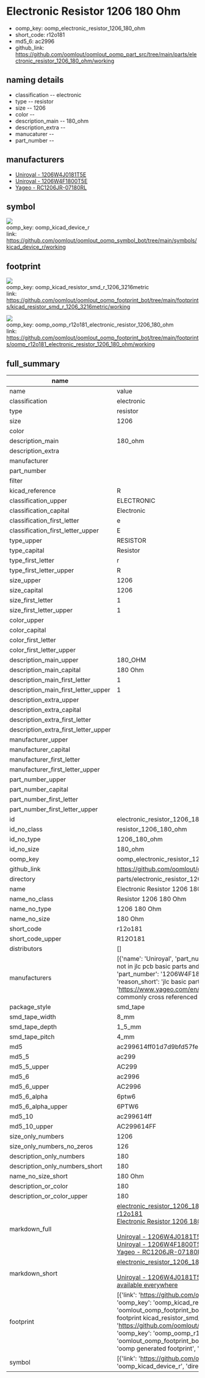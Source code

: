 # Electronic Resistor 1206 180 Ohm

  
* oomp_key: oomp_electronic_resistor_1206_180_ohm 
* short_code: r12o181
* md5_6: ac2996  
* github_link: https://github.com/oomlout/oomlout_oomp_part_src/tree/main/parts/electronic_resistor_1206_180_ohm/working  
## naming details
* classification -- electronic
* type -- resistor
* size -- 1206
* color -- 
* description_main -- 180_ohm
* description_extra -- 
* manucaturer -- 
* part_number -- 


## manufacturers
* [Uniroyal - 1206W4J0181T5E]()  
* [Uniroyal - 1206W4F1800T5E]()  
* [Yageo - RC1206JR-07180RL](https://www.yageo.com/en/Chart/Download/pdf/RC1206JR-07180RL)  

## symbol

![](symbol/{index}/working/working_600.png)  
oomp_key: oomp_kicad_device_r  
link: https://github.com/oomlout/oomlout_oomp_symbol_bot/tree/main/symbols/kicad_device_r/working  

## footprint

![](footprint/{index}/working/working_600.png)  
oomp_key: oomp_kicad_resistor_smd_r_1206_3216metric  
link: https://github.com/oomlout/oomlout_oomp_footprint_bot/tree/main/footprints/kicad_resistor_smd_r_1206_3216metric/working  

![](footprint/{index}/working/working_600.png)  
oomp_key: oomp_oomp_r12o181_electronic_resistor_1206_180_ohm  
link: https://github.com/oomlout/oomlout_oomp_footprint_bot/tree/main/footprints/oomp_r12o181_electronic_resistor_1206_180_ohm/working  

## full_summary
| name | value | 
| --- | --- | 
| name | value | 
| classification | electronic | 
| type | resistor | 
| size | 1206 | 
| color |  | 
| description_main | 180_ohm | 
| description_extra |  | 
| manufacturer |  | 
| part_number |  | 
| filter |  | 
| kicad_reference | R | 
| classification_upper | ELECTRONIC | 
| classification_capital | Electronic | 
| classification_first_letter | e | 
| classification_first_letter_upper | E | 
| type_upper | RESISTOR | 
| type_capital | Resistor | 
| type_first_letter | r | 
| type_first_letter_upper | R | 
| size_upper | 1206 | 
| size_capital | 1206 | 
| size_first_letter | 1 | 
| size_first_letter_upper | 1 | 
| color_upper |  | 
| color_capital |  | 
| color_first_letter |  | 
| color_first_letter_upper |  | 
| description_main_upper | 180_OHM | 
| description_main_capital | 180 Ohm | 
| description_main_first_letter | 1 | 
| description_main_first_letter_upper | 1 | 
| description_extra_upper |  | 
| description_extra_capital |  | 
| description_extra_first_letter |  | 
| description_extra_first_letter_upper |  | 
| manufacturer_upper |  | 
| manufacturer_capital |  | 
| manufacturer_first_letter |  | 
| manufacturer_first_letter_upper |  | 
| part_number_upper |  | 
| part_number_capital |  | 
| part_number_first_letter |  | 
| part_number_first_letter_upper |  | 
| id | electronic_resistor_1206_180_ohm | 
| id_no_class | resistor_1206_180_ohm | 
| id_no_type | 1206_180_ohm | 
| id_no_size | 180_ohm | 
| oomp_key | oomp_electronic_resistor_1206_180_ohm | 
| github_link | https://github.com/oomlout/oomlout_oomp_part_src/tree/main/parts/electronic_resistor_1206_180_ohm/working | 
| directory | parts/electronic_resistor_1206_180_ohm | 
| name | Electronic Resistor 1206 180 Ohm | 
| name_no_class | Resistor 1206 180 Ohm | 
| name_no_type | 1206 180 Ohm | 
| name_no_size | 180 Ohm | 
| short_code | r12o181 | 
| short_code_upper | R12O181 | 
| distributors | [] | 
| manufacturers | [{'name': 'Uniroyal', 'part_number': '1206W4J0181T5E', 'link': '', 'id': 'manufacturer_uniroyal', 'note': {'reason': 'did this one first, but not in jlc pcb basic parts and 1 percent are and they are the same price', 'reason_short': 'not in jlc basic parts'}}, {'name': 'Uniroyal', 'part_number': '1206W4F1800T5E', 'link': '', 'id': 'manufacturer_uniroyal', 'note': {'reason': 'in the jlc basic parts catalogue', 'reason_short': 'jlc basic part'}}, {'name': 'Yageo', 'part_number': 'RC1206JR-07180RL', 'link': 'https://www.yageo.com/en/Chart/Download/pdf/RC1206JR-07180RL', 'id': 'manufacturer_yageo', 'note': {'reason': 'yageo is a commonly cross referenced part number', 'reason_short': 'available everywhere'}}] | 
| package_style | smd_tape | 
| smd_tape_width | 8_mm | 
| smd_tape_depth | 1_5_mm | 
| smd_tape_pitch | 4_mm | 
| md5 | ac299614ff01d7d9bfd57fe84a5cfdc2 | 
| md5_5 | ac299 | 
| md5_5_upper | AC299 | 
| md5_6 | ac2996 | 
| md5_6_upper | AC2996 | 
| md5_6_alpha | 6ptw6 | 
| md5_6_alpha_upper | 6PTW6 | 
| md5_10 | ac299614ff | 
| md5_10_upper | AC299614FF | 
| size_only_numbers | 1206 | 
| size_only_numbers_no_zeros | 126 | 
| description_only_numbers | 180 | 
| description_only_numbers_short | 180 | 
| name_no_size_short | 180 Ohm | 
| description_or_color | 180 | 
| description_or_color_upper | 180 | 
| markdown_full | [electronic_resistor_1206_180_ohm](https://github.com/oomlout/oomlout_oomp_part_src/tree/main/parts/electronic_resistor_1206_180_ohm/working)<br>[r12o181](https://github.com/oomlout/oomlout_oomp_part_src/tree/main/parts/electronic_resistor_1206_180_ohm/working)<br>[Electronic Resistor 1206 180 Ohm](https://github.com/oomlout/oomlout_oomp_part_src/tree/main/parts/electronic_resistor_1206_180_ohm/working)<br><br>[Uniroyal - 1206W4J0181T5E- not in jlc basic parts]() [(L)  ](https://www.lcsc.com/search?q=1206W4J0181T5E)[(D)  ](https://www.digikey.com/en/products?keywords=1206W4J0181T5E)[(M)  ](https://www.mouser.com/Search/Refine?Keyword=1206W4J0181T5E)[(N)  ](https://www.newark.com/search?st=1206W4J0181T5E)[(SZ)  ](https://so.szlcsc.com/global.html?k=1206W4J0181T5E)<br>[Uniroyal - 1206W4F1800T5E- jlc basic part]() [(L)  ](https://www.lcsc.com/search?q=1206W4F1800T5E)[(D)  ](https://www.digikey.com/en/products?keywords=1206W4F1800T5E)[(M)  ](https://www.mouser.com/Search/Refine?Keyword=1206W4F1800T5E)[(N)  ](https://www.newark.com/search?st=1206W4F1800T5E)[(SZ)  ](https://so.szlcsc.com/global.html?k=1206W4F1800T5E)<br>[Yageo - RC1206JR-07180RL- available everywhere](https://www.yageo.com/en/Chart/Download/pdf/RC1206JR-07180RL) [(L)  ](https://www.lcsc.com/search?q=RC1206JR-07180RL)[(D)  ](https://www.digikey.com/en/products?keywords=RC1206JR-07180RL)[(M)  ](https://www.mouser.com/Search/Refine?Keyword=RC1206JR-07180RL)[(N)  ](https://www.newark.com/search?st=RC1206JR-07180RL)[(SZ)  ](https://so.szlcsc.com/global.html?k=RC1206JR-07180RL)<br> | 
| markdown_short | [electronic_resistor_1206_180_ohm](https://github.com/oomlout/oomlout_oomp_part_src/tree/main/parts/electronic_resistor_1206_180_ohm/working)<br><br>[Uniroyal - 1206W4J0181T5E- not in jlc basic parts]()[Uniroyal - 1206W4F1800T5E- jlc basic part]()[Yageo - RC1206JR-07180RL- available everywhere](https://www.yageo.com/en/Chart/Download/pdf/RC1206JR-07180RL) | 
| footprint | [{'link': 'https://github.com/oomlout/oomlout_oomp_footprint_bot/tree/main/foootprntss/kicad_resistor_smd_r_1206_3216metric', 'oomp_key': 'oomp_kicad_resistor_smd_r_1206_3216metric', 'directory': 'oomlout_oomp_footprint_bot/footprints/kicad_resistor_smd_r_1206_3216metric//working/working.kicad_mod', 'note': 'source footprint kicad_resistor_smd_r_1206_3216metric', 'index': 0}, {'link': 'https://github.com/oomlout/oomlout_oomp_footprint_bot/tree/main/foootprntss/oomp_r12o181_electronic_resistor_1206_180_ohm', 'oomp_key': 'oomp_oomp_r12o181_electronic_resistor_1206_180_ohm', 'directory': 'oomlout_oomp_footprint_bot/footprints/oomp_r12o181_electronic_resistor_1206_180_ohm//working/working.kicad_mod', 'note': 'oomp generated footprint', 'index': 1}] | 
| symbol | [{'link': 'https://github.com/oomlout/oomlout_oomp_symbol_bot/tree/main/symbols/kicad_device_r', 'oomp_key': 'oomp_kicad_device_r', 'directory': 'oomlout_oomp_symbol_bot/symbols/kicad_device_r//working/working.kicad_sym', 'index': 0}] | 

